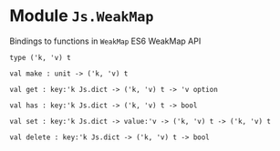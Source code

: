 # Module `Js.WeakMap`
Bindings to functions in `WeakMap`
ES6 WeakMap API
```
type ('k, 'v) t
```
```
val make : unit -> ('k, 'v) t
```
```
val get : key:'k Js.dict -> ('k, 'v) t -> 'v option
```
```
val has : key:'k Js.dict -> ('k, 'v) t -> bool
```
```
val set : key:'k Js.dict -> value:'v -> ('k, 'v) t -> ('k, 'v) t
```
```
val delete : key:'k Js.dict -> ('k, 'v) t -> bool
```